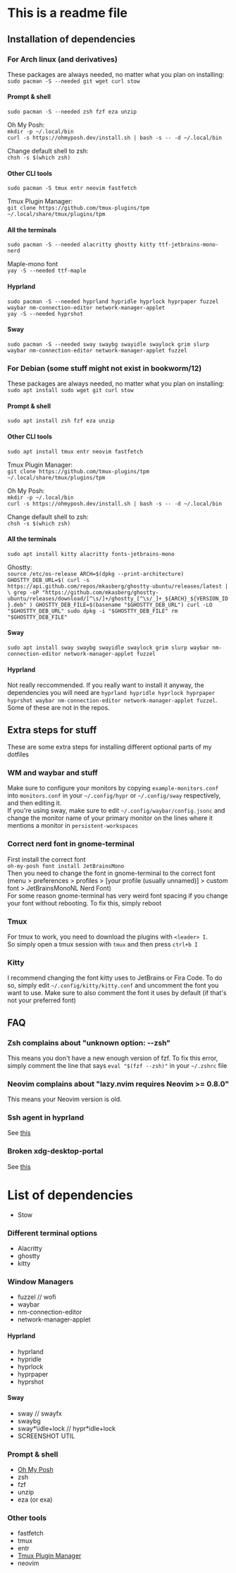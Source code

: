 # This is a readme file


## Installation of dependencies

### For Arch linux (and derivatives)
These packages are always needed, no matter what you plan on installing:\
`sudo pacman -S --needed git wget curl stow`

#### Prompt & shell
`sudo pacman -S --needed zsh fzf eza unzip`

Oh My Posh:\
`mkdir -p ~/.local/bin`\
`curl -s https://ohmyposh.dev/install.sh | bash -s -- -d ~/.local/bin`

Change default shell to zsh:\
`chsh -s $(which zsh)`

#### Other CLI tools
`sudo pacman -S tmux entr neovim fastfetch`

Tmux Plugin Manager:\
`git clone https://github.com/tmux-plugins/tpm ~/.local/share/tmux/plugins/tpm`

#### All the terminals
`sudo pacman -S --needed alacritty ghostty kitty ttf-jetbrains-mono-nerd`

Maple-mono font\
`yay -S --needed ttf-maple`

#### Hyprland
`sudo pacman -S --needed hyprland hypridle hyprlock hyprpaper fuzzel waybar nm-connection-editor network-manager-applet`\
`yay -S --needed hyprshot`

#### Sway
`sudo pacman -S --needed sway swaybg swayidle swaylock grim slurp waybar nm-connection-editor network-manager-applet fuzzel`

### For Debian (some stuff might not exist in bookworm/12)
These packages are always needed, no matter what you plan on installing:\
`sudo apt install sudo wget git curl stow`

#### Prompt & shell
`sudo apt install zsh fzf eza unzip`

#### Other CLI tools
`sudo apt install tmux entr neovim fastfetch`

Tmux Plugin Manager:\
`git clone https://github.com/tmux-plugins/tpm ~/.local/share/tmux/plugins/tpm`

Oh My Posh:\
`mkdir -p ~/.local/bin`\
`curl -s https://ohmyposh.dev/install.sh | bash -s -- -d ~/.local/bin`

Change default shell to zsh:\
`chsh -s $(which zsh)`

#### All the terminals
`sudo apt install kitty alacritty fonts-jetbrains-mono`

Ghostty:\
`source /etc/os-release
ARCH=$(dpkg --print-architecture)
GHOSTTY_DEB_URL=$(
   curl -s https://api.github.com/repos/mkasberg/ghostty-ubuntu/releases/latest | \
   grep -oP "https://github.com/mkasberg/ghostty-ubuntu/releases/download/[^\s/]+/ghostty_[^\s/_]+_${ARCH}_${VERSION_ID}.deb"
)
GHOSTTY_DEB_FILE=$(basename "$GHOSTTY_DEB_URL")
curl -LO "$GHOSTTY_DEB_URL"
sudo dpkg -i "$GHOSTTY_DEB_FILE"
rm "$GHOSTTY_DEB_FILE"`

#### Sway
`sudo apt install sway swaybg swayidle swaylock grim slurp waybar nm-connection-editor network-manager-applet fuzzel`

#### Hyprland
Not really reccommended. If you really want to install it anyway, the dependencies you will need are `hyprland hypridle hyprlock hyprpaper hyprshot waybar nm-connection-editor network-manager-applet fuzzel`. Some of these are not in the repos.

## Extra steps for stuff
These are some extra steps for installing different optional parts of my dotfiles

### WM and waybar and stuff
Make sure to configure your monitors by copying `example-monitors.conf` into `monitors.conf` in your `~/.config/hypr` or `~/.config/sway` respectively, and then editing it.\
If you're using sway, make sure to edit `~/.config/waybar/config.jsonc` and change the monitor name of your primary monitor on the lines where it mentions a monitor in `persistent-workspaces`

### Correct nerd font in gnome-terminal
First install the correct font\
`oh-my-posh font install JetBrainsMono`\
Then you need to change the font in gnome-terminal to the correct font (menu > preferences > profiles > \[your profile (usually unnamed)\] > custom font > JetBrainsMonoNL Nerd Font)\
For some reason gnome-terminal has very weird font spacing if you change your font without rebooting. To fix this, simply reboot

### Tmux
For tmux to work, you need to download the plugins with `<leader> I`.\
So simply open a tmux session with `tmux` and then press `ctrl+b I`

### Kitty
I recommend changing the font kitty uses to JetBrains or Fira Code. To do so, simply edit `~/.config/kitty/kitty.conf` and uncomment the font you want to use. Make sure to also comment the font it uses by default (if that's not your preferred font)

## FAQ
### Zsh complains about "unknown option: --zsh"
This means you don't have a new enough version of fzf. To fix this error, simply comment the line that says `eval "$(fzf --zsh)"` in your `~/.zshrc` file

### Neovim complains about "lazy.nvim requires Neovim >= 0.8.0"
This means your Neovim version is old.

### Ssh agent in hyprland
See [this](https://www.lorenzobettini.it/2023/09/hyprland-and-ssh-agent/)

### Broken xdg-desktop-portal
See [this](https://www.reddit.com/r/openSUSE/comments/16v0vk7/comment/k30mxyr/)

# List of dependencies
* Stow
### Different terminal options
* Alacritty
* ghostty
* kitty
### Window Managers
* fuzzel // wofi
* waybar
* nm-connection-editor
* network-manager-applet
#### Hyprland
* hyprland
* hypridle
* hyprlock
* hyprpaper
* hyprshot
#### Sway
* sway // swayfx
* swaybg
* sway*\idle+lock // hypr*idle+lock
* SCREENSHOT UTIL
### Prompt & shell
* [Oh My Posh](https://ohmyposh.dev/docs/installation/linux)
* zsh
* fzf
* unzip
* eza (or exa)
### Other tools
* fastfetch
* tmux
* entr
* [Tmux Plugin Manager](https://github.com/tmux-plugins/tpm)
* neovim

